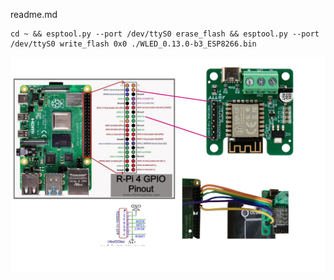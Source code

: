 readme.md

```
cd ~ && esptool.py --port /dev/ttyS0 erase_flash && esptool.py --port /dev/ttyS0 write_flash 0x0 ./WLED_0.13.0-b3_ESP8266.bin
```
![Flashing](flashing.jpg)
